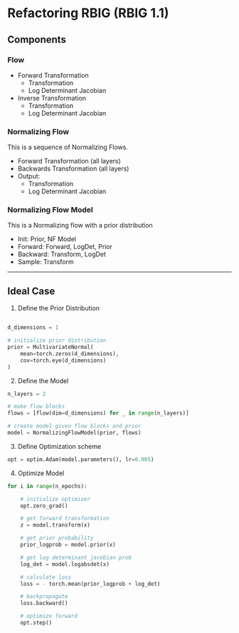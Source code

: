 # Refactoring RBIG (RBIG 1.1)


## Components

### Flow

* Forward Transformation
  * Transformation
  * Log Determinant Jacobian
* Inverse Transformation
  * Transformation
  * Log Determinant Jacobian

### Normalizing Flow

This is a sequence of Normalizing Flows.

* Forward Transformation (all layers)
* Backwards Transformation (all layers)
* Output:
  * Transformation
  * Log Determinant Jacobian

### Normalizing Flow Model

This is a Normalizing flow with a prior distribution

* Init: Prior, NF Model
* Forward: Forward, LogDet, Prior
* Backward: Transform, LogDet
* Sample: Transform


---


## Ideal Case

1. Define the Prior Distribution

```python

d_dimensions = 1

# initialize prior distribution
prior = MultivariateNormal(
    mean=torch.zeros(d_dimensions),
    cov=torch.eye(d_dimensions)
)

```

2. Define the Model


```python
n_layers = 2

# make flow blocks
flows = [flow(dim=d_dimensions) for _ in range(n_layers)]

# create model given flow blocks and prior
model = NormalizingFlowModel(prior, flows)
```

3. Define Optimization scheme

```python
opt = optim.Adam(model.parameters(), lr=0.005)
```

4. Optimize Model

```python
for i in range(n_epochs):

    # initialize optimizer
    opt.zero_grad()

    # get forward transformation
    z = model.transform(x)

    # get prior probability
    prior_logprob = model.prior(x)

    # get log determinant jacobian prob
    log_det = model.logabsdet(x)

    # calculate loss
    loss = - torch.mean(prior_logprob + log_det)

    # backpropagate
    loss.backward()

    # optimize forward
    opt.step()

```

